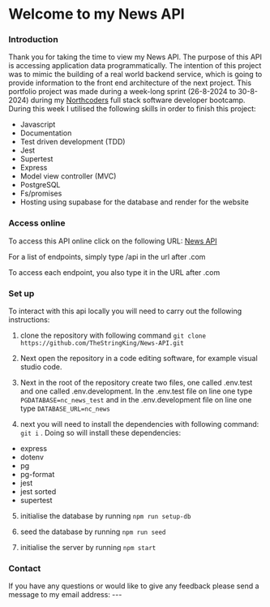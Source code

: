 # Welcome to my News API

### Introduction

Thank you for taking the time to view my News API. The purpose of this API is accessing application data programmatically. The intention of this project was to mimic the building of a real world backend service, which is going to provide information to the front end architecture of the next project. This portfolio project was made during a week-long sprint (26-8-2024 to 30-8-2024) during my [Northcoders](https://northcoders.com) full stack software developer bootcamp. During this week I utilised the following skills in order to finish this project:

- Javascript
- Documentation
- Test driven development (TDD)
- Jest
- Supertest
- Express
- Model view controller (MVC)
- PostgreSQL
- Fs/promises
- Hosting using supabase for the database and render for the website

### Access online

To access this API online click on the following URL: [News API](https://news-api-ovyc.onrender.com)

For a list of endpoints, simply type /api in the url after .com

To access each endpoint, you also type it in the URL after .com

### Set up

To interact with this api locally you will need to carry out the following instructions:

1. clone the repository with following command `git clone https://github.com/TheStringKing/News-API.git`

2. Next open the repository in a code editing software, for example visual studio code.

3. Next in the root of the repository create two files, one called .env.test and one called .env.development. In the .env.test file on line one type `PGDATABASE=nc_news_test` and in the .env.development file on line one type `DATABASE_URL=nc_news`

4. next you will need to install the dependencies with following command: `git i` . Doing so will install these dependencies:

- express
- dotenv
- pg
- pg-format
- jest
- jest sorted
- supertest

5. initialise the database by running `npm run setup-db`

6. seed the database by running `npm run seed`

7. initialise the server by running `npm start`

### Contact

If you have any questions or would like to give any feedback please send a message to my email address: ---
